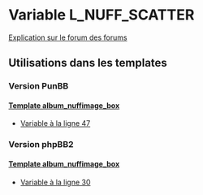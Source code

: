 # Variable L_NUFF_SCATTER
[Explication sur le forum des forums](http://forum.forumactif.com/t294113-listing-des-variables#L_NUFF_SCATTER)
## Utilisations dans les templates
### Version PunBB
#### [Template album_nuffimage_box](punbb/album_nuffimage_box.md)
* [Variable à la ligne 47](../punbb/album_nuffimage_box.tpl#L47)
### Version phpBB2
#### [Template album_nuffimage_box](subsilver/album_nuffimage_box.md)
* [Variable à la ligne 30](../subsilver/album_nuffimage_box.tpl#L30)